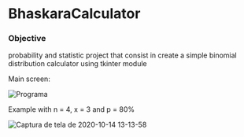 # BhaskaraCalculator

### Objective
probability and statistic project that consist in create a simple binomial distribution calculator using tkinter module

Main screen:

![Programa](https://user-images.githubusercontent.com/53865142/96016998-d083b680-0e1f-11eb-9a9c-04af4a642b62.png)


Example with n = 4, x = 3 and p = 80%

![Captura de tela de 2020-10-14 13-13-58](https://user-images.githubusercontent.com/53865142/96017050-e5604a00-0e1f-11eb-8115-56e7c12703c6.png)





